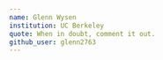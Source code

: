 ```yaml
---
name: Glenn Wysen
institution: UC Berkeley
quote: When in doubt, comment it out.
github_user: glenn2763
---
```

